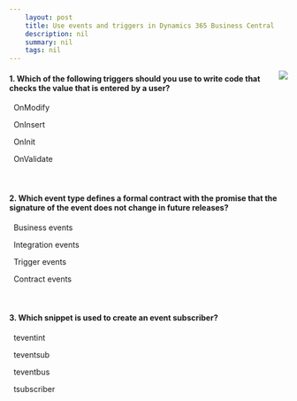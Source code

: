 ```yaml
---
    layout: post
    title: Use events and triggers in Dynamics 365 Business Central  
    description: nil
    summary: nil
    tags: nil
---
```



 <a target="_blank" href="https://docs.microsoft.com/en-us/learn/modules/events-triggers/7-check/"><i class="fas fa-external-link-alt"></i> </a>
 <img align="right" src="https://docs.microsoft.com/en-us/learn/achievements/events-triggers.svg">
####  1. Which of the following triggers should you use to write code that checks the value that is entered by a user?


<i class='far fa-square'></i> &nbsp;&nbsp;OnModify

<i class='far fa-square'></i> &nbsp;&nbsp;OnInsert

<i class='far fa-square'></i> &nbsp;&nbsp;OnInit

<i class='fas fa-check-square' style='color: Dodgerblue;'></i> &nbsp;&nbsp;OnValidate
<br />
<br />
<br />

####  2. Which event type defines a formal contract with the promise that the signature of the event does not change in future releases?


<i class='fas fa-check-square' style='color: Dodgerblue;'></i> &nbsp;&nbsp;Business events

<i class='far fa-square'></i> &nbsp;&nbsp;Integration events

<i class='far fa-square'></i> &nbsp;&nbsp;Trigger events

<i class='far fa-square'></i> &nbsp;&nbsp;Contract events
<br />
<br />
<br />

####  3. Which snippet is used to create an event subscriber?


<i class='far fa-square'></i> &nbsp;&nbsp;teventint

<i class='fas fa-check-square' style='color: Dodgerblue;'></i> &nbsp;&nbsp;teventsub

<i class='far fa-square'></i> &nbsp;&nbsp;teventbus

<i class='far fa-square'></i> &nbsp;&nbsp;tsubscriber
<br />
<br />
<br />

